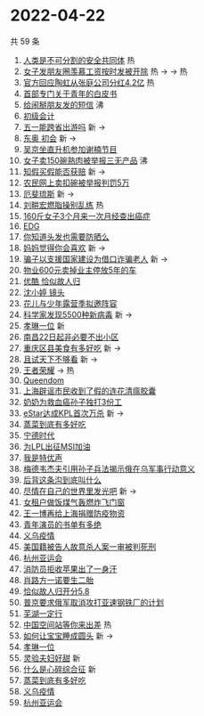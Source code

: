 # 2022-04-22

共 59 条

<!-- BEGIN -->
<!-- 最后更新时间 Fri Apr 22 2022 02:21:55 GMT+0800 (China Standard Time) -->

1. [人类是不可分割的安全共同体](https://s.weibo.com//weibo?q=%23%E4%BA%BA%E7%B1%BB%E6%98%AF%E4%B8%8D%E5%8F%AF%E5%88%86%E5%89%B2%E7%9A%84%E5%AE%89%E5%85%A8%E5%85%B1%E5%90%8C%E4%BD%93%23&Refer=new_time)
   热
1. [女子发朋友圈羡慕工资按时发被开除](https://s.weibo.com//weibo?q=%23%E5%A5%B3%E5%AD%90%E5%8F%91%E6%9C%8B%E5%8F%8B%E5%9C%88%E7%BE%A1%E6%85%95%E5%B7%A5%E8%B5%84%E6%8C%89%E6%97%B6%E5%8F%91%E8%A2%AB%E5%BC%80%E9%99%A4%23&Refer=top)
   热 -> -> 热
1. [官方回应陶虹从张庭公司分红4.2亿](https://s.weibo.com//weibo?q=%23%E5%AE%98%E6%96%B9%E5%9B%9E%E5%BA%94%E9%99%B6%E8%99%B9%E4%BB%8E%E5%BC%A0%E5%BA%AD%E5%85%AC%E5%8F%B8%E5%88%86%E7%BA%A24.2%E4%BA%BF%23&Refer=top)
   热
1. [首部专门关于青年的白皮书](https://s.weibo.com//weibo?q=%23%E9%A6%96%E9%83%A8%E4%B8%93%E9%97%A8%E5%85%B3%E4%BA%8E%E9%9D%92%E5%B9%B4%E7%9A%84%E7%99%BD%E7%9A%AE%E4%B9%A6%23&Refer=top)
1. [给闹掰朋友发的短信](https://s.weibo.com//weibo?q=%23%E7%BB%99%E9%97%B9%E6%8E%B0%E6%9C%8B%E5%8F%8B%E5%8F%91%E7%9A%84%E7%9F%AD%E4%BF%A1%23&Refer=top)
   沸
1. [初级会计](https://s.weibo.com//weibo?q=%23%E5%88%9D%E7%BA%A7%E4%BC%9A%E8%AE%A1%23&Refer=top)
1. [五一能跨省出游吗](https://s.weibo.com//weibo?q=%23%E4%BA%94%E4%B8%80%E8%83%BD%E8%B7%A8%E7%9C%81%E5%87%BA%E6%B8%B8%E5%90%97%23&Refer=top)
   新 ->
1. [东奥 初会](https://s.weibo.com//weibo?q=%E4%B8%9C%E5%A5%A5%20%E5%88%9D%E4%BC%9A&Refer=top)
   新 ->
1. [吴京坐直升机参加谢楠节目](https://s.weibo.com//weibo?q=%23%E5%90%B4%E4%BA%AC%E5%9D%90%E7%9B%B4%E5%8D%87%E6%9C%BA%E5%8F%82%E5%8A%A0%E8%B0%A2%E6%A5%A0%E8%8A%82%E7%9B%AE%23&Refer=top)
1. [女子卖150碗熟肉被举报三无产品](https://s.weibo.com//weibo?q=%23%E5%A5%B3%E5%AD%90%E5%8D%96150%E7%A2%97%E7%86%9F%E8%82%89%E8%A2%AB%E4%B8%BE%E6%8A%A5%E4%B8%89%E6%97%A0%E4%BA%A7%E5%93%81%23&Refer=top)
   沸
1. [知假买假能否获赔](https://s.weibo.com//weibo?q=%23%E7%9F%A5%E5%81%87%E4%B9%B0%E5%81%87%E8%83%BD%E5%90%A6%E8%8E%B7%E8%B5%94%23&Refer=top)
   新 ->
1. [农民网上卖扣碗被举报判罚5万](https://s.weibo.com//weibo?q=%23%E5%86%9C%E6%B0%91%E7%BD%91%E4%B8%8A%E5%8D%96%E6%89%A3%E7%A2%97%E8%A2%AB%E4%B8%BE%E6%8A%A5%E5%88%A4%E7%BD%9A5%E4%B8%87%23&Refer=top)
1. [厄斐琉斯](https://s.weibo.com//weibo?q=%E5%8E%84%E6%96%90%E7%90%89%E6%96%AF&Refer=top)
   新 ->
1. [刘畊宏燃脂操别乱练](https://s.weibo.com//weibo?q=%23%E5%88%98%E7%95%8A%E5%AE%8F%E7%87%83%E8%84%82%E6%93%8D%E5%88%AB%E4%B9%B1%E7%BB%83%23&Refer=top)
   热
1. [160斤女子3个月来一次月经查出癌症](https://s.weibo.com//weibo?q=%23160%E6%96%A4%E5%A5%B3%E5%AD%903%E4%B8%AA%E6%9C%88%E6%9D%A5%E4%B8%80%E6%AC%A1%E6%9C%88%E7%BB%8F%E6%9F%A5%E5%87%BA%E7%99%8C%E7%97%87%23&Refer=top)
1. [EDG](https://s.weibo.com//weibo?q=EDG&Refer=top)
1. [你知道头发也需要防晒么](https://s.weibo.com//weibo?q=%23%E4%BD%A0%E7%9F%A5%E9%81%93%E5%A4%B4%E5%8F%91%E4%B9%9F%E9%9C%80%E8%A6%81%E9%98%B2%E6%99%92%E4%B9%88%23&Refer=top)
1. [妈妈觉得你会喜欢](https://s.weibo.com//weibo?q=%23%E5%A6%88%E5%A6%88%E8%A7%89%E5%BE%97%E4%BD%A0%E4%BC%9A%E5%96%9C%E6%AC%A2%23&Refer=top)
   新 ->
1. [骗子以支援国家建设为借口诈骗老人](https://s.weibo.com//weibo?q=%23%E9%AA%97%E5%AD%90%E4%BB%A5%E6%94%AF%E6%8F%B4%E5%9B%BD%E5%AE%B6%E5%BB%BA%E8%AE%BE%E4%B8%BA%E5%80%9F%E5%8F%A3%E8%AF%88%E9%AA%97%E8%80%81%E4%BA%BA%23&Refer=top)
   新 ->
1. [物业600元卖掉业主停放5年的车](https://s.weibo.com//weibo?q=%23%E7%89%A9%E4%B8%9A600%E5%85%83%E5%8D%96%E6%8E%89%E4%B8%9A%E4%B8%BB%E5%81%9C%E6%94%BE5%E5%B9%B4%E7%9A%84%E8%BD%A6%23&Refer=top)
1. [优酷 恰似故人归](https://s.weibo.com//weibo?q=%E4%BC%98%E9%85%B7%20%E6%81%B0%E4%BC%BC%E6%95%85%E4%BA%BA%E5%BD%92&Refer=top)
1. [沈小婷 镜头](https://s.weibo.com//weibo?q=%E6%B2%88%E5%B0%8F%E5%A9%B7%20%E9%95%9C%E5%A4%B4&Refer=top)
1. [花儿与少年露营季拟邀阵容](https://s.weibo.com//weibo?q=%23%E8%8A%B1%E5%84%BF%E4%B8%8E%E5%B0%91%E5%B9%B4%E9%9C%B2%E8%90%A5%E5%AD%A3%E6%8B%9F%E9%82%80%E9%98%B5%E5%AE%B9%23&Refer=top)
1. [科学家发现5500种新病毒](https://s.weibo.com//weibo?q=%23%E7%A7%91%E5%AD%A6%E5%AE%B6%E5%8F%91%E7%8E%B05500%E7%A7%8D%E6%96%B0%E7%97%85%E6%AF%92%23&Refer=top)
   新 ->
1. [孝琳一位](https://s.weibo.com//weibo?q=%E5%AD%9D%E7%90%B3%E4%B8%80%E4%BD%8D&Refer=top)
   新
1. [南昌22日起非必要不出小区](https://s.weibo.com//weibo?q=%23%E5%8D%97%E6%98%8C22%E6%97%A5%E8%B5%B7%E9%9D%9E%E5%BF%85%E8%A6%81%E4%B8%8D%E5%87%BA%E5%B0%8F%E5%8C%BA%23&Refer=top)
1. [重庆区县美食有多好吃](https://s.weibo.com//weibo?q=%23%E9%87%8D%E5%BA%86%E5%8C%BA%E5%8E%BF%E7%BE%8E%E9%A3%9F%E6%9C%89%E5%A4%9A%E5%A5%BD%E5%90%83%23&Refer=top)
   新 ->
1. [且试天下不够看](https://s.weibo.com//weibo?q=%23%E4%B8%94%E8%AF%95%E5%A4%A9%E4%B8%8B%E4%B8%8D%E5%A4%9F%E7%9C%8B%23&Refer=top)
   新 ->
1. [王者荣耀](https://s.weibo.com//weibo?q=%E7%8E%8B%E8%80%85%E8%8D%A3%E8%80%80&Refer=top)
   -> 热
1. [Queendom](https://s.weibo.com//weibo?q=Queendom&Refer=top)
1. [上海辟谣市民收到了假的连花清瘟胶囊](https://s.weibo.com//weibo?q=%23%E4%B8%8A%E6%B5%B7%E8%BE%9F%E8%B0%A3%E5%B8%82%E6%B0%91%E6%94%B6%E5%88%B0%E4%BA%86%E5%81%87%E7%9A%84%E8%BF%9E%E8%8A%B1%E6%B8%85%E7%98%9F%E8%83%B6%E5%9B%8A%23&Refer=top)
1. [奶奶为救血癌孙子独打3份工](https://s.weibo.com//weibo?q=%E5%A5%B6%E5%A5%B6%E4%B8%BA%E6%95%91%E8%A1%80%E7%99%8C%E5%AD%99%E5%AD%90%E7%8B%AC%E6%89%933%E4%BB%BD%E5%B7%A5&Refer=top)
1. [eStar达成KPL首次万杀](https://s.weibo.com//weibo?q=%23eStar%E8%BE%BE%E6%88%90KPL%E9%A6%96%E6%AC%A1%E4%B8%87%E6%9D%80%23&Refer=top)
   新 ->
1. [蒸菜到底有多好吃](https://s.weibo.com//weibo?q=%E8%92%B8%E8%8F%9C%E5%88%B0%E5%BA%95%E6%9C%89%E5%A4%9A%E5%A5%BD%E5%90%83&Refer=top)
1. [宁德时代](https://s.weibo.com//weibo?q=%23%E5%AE%81%E5%BE%B7%E6%97%B6%E4%BB%A3%23&Refer=top)
1. [为LPL出征MSI加油](https://s.weibo.com//weibo?q=%23%E4%B8%BALPL%E5%87%BA%E5%BE%81MSI%E5%8A%A0%E6%B2%B9%23&Refer=top)
1. [我是特优声](https://s.weibo.com//weibo?q=%23%E6%88%91%E6%98%AF%E7%89%B9%E4%BC%98%E5%A3%B0%23&Refer=top)
1. [梅德韦杰夫引用孙子兵法揭示俄在乌军事行动意义](https://s.weibo.com//weibo?q=%23%E6%A2%85%E5%BE%B7%E9%9F%A6%E6%9D%B0%E5%A4%AB%E5%BC%95%E7%94%A8%E5%AD%99%E5%AD%90%E5%85%B5%E6%B3%95%E6%8F%AD%E7%A4%BA%E4%BF%84%E5%9C%A8%E4%B9%8C%E5%86%9B%E4%BA%8B%E8%A1%8C%E5%8A%A8%E6%84%8F%E4%B9%89%23&Refer=top)
1. [后背这条沟到底叫什么](https://s.weibo.com//weibo?q=%23%E5%90%8E%E8%83%8C%E8%BF%99%E6%9D%A1%E6%B2%9F%E5%88%B0%E5%BA%95%E5%8F%AB%E4%BB%80%E4%B9%88%23&Refer=top)
1. [尽情在自己的世界里发光吧](https://s.weibo.com//weibo?q=%23%E5%B0%BD%E6%83%85%E5%9C%A8%E8%87%AA%E5%B7%B1%E7%9A%84%E4%B8%96%E7%95%8C%E9%87%8C%E5%8F%91%E5%85%89%E5%90%A7%23&Refer=top)
   新 ->
1. [女租户做饭煤气轰燃炸飞门窗](https://s.weibo.com//weibo?q=%23%E5%A5%B3%E7%A7%9F%E6%88%B7%E5%81%9A%E9%A5%AD%E7%85%A4%E6%B0%94%E8%BD%B0%E7%87%83%E7%82%B8%E9%A3%9E%E9%97%A8%E7%AA%97%23&Refer=top)
1. [王一博再给上海捐赠防疫物资](https://s.weibo.com//weibo?q=%23%E7%8E%8B%E4%B8%80%E5%8D%9A%E5%86%8D%E7%BB%99%E4%B8%8A%E6%B5%B7%E6%8D%90%E8%B5%A0%E9%98%B2%E7%96%AB%E7%89%A9%E8%B5%84%23&Refer=top)
1. [青年演员的书单有多绝](https://s.weibo.com//weibo?q=%23%E9%9D%92%E5%B9%B4%E6%BC%94%E5%91%98%E7%9A%84%E4%B9%A6%E5%8D%95%E6%9C%89%E5%A4%9A%E7%BB%9D%23&Refer=top)
1. [义乌疫情](https://s.weibo.com//weibo?q=%23%E4%B9%89%E4%B9%8C%E7%96%AB%E6%83%85%23&Refer=top)
1. [美国籍被告人故意杀人案一审被判死刑](https://s.weibo.com//weibo?q=%23%E7%BE%8E%E5%9B%BD%E7%B1%8D%E8%A2%AB%E5%91%8A%E4%BA%BA%E6%95%85%E6%84%8F%E6%9D%80%E4%BA%BA%E6%A1%88%E4%B8%80%E5%AE%A1%E8%A2%AB%E5%88%A4%E6%AD%BB%E5%88%91%23&Refer=top)
1. [杭州亚运会](https://s.weibo.com//weibo?q=%E6%9D%AD%E5%B7%9E%E4%BA%9A%E8%BF%90%E4%BC%9A&Refer=top)
1. [消防员拒收苹果出了一身汗](https://s.weibo.com//weibo?q=%23%E6%B6%88%E9%98%B2%E5%91%98%E6%8B%92%E6%94%B6%E8%8B%B9%E6%9E%9C%E5%87%BA%E4%BA%86%E4%B8%80%E8%BA%AB%E6%B1%97%23&Refer=top)
1. [肖路方一诺要生二胎](https://s.weibo.com//weibo?q=%23%E8%82%96%E8%B7%AF%E6%96%B9%E4%B8%80%E8%AF%BA%E8%A6%81%E7%94%9F%E4%BA%8C%E8%83%8E%23&Refer=top)
1. [恰似故人归开分5.8](https://s.weibo.com//weibo?q=%23%E6%81%B0%E4%BC%BC%E6%95%85%E4%BA%BA%E5%BD%92%E5%BC%80%E5%88%865.8%23&Refer=top)
1. [普京要求俄军取消攻打亚速钢铁厂的计划](https://s.weibo.com//weibo?q=%23%E6%99%AE%E4%BA%AC%E8%A6%81%E6%B1%82%E4%BF%84%E5%86%9B%E5%8F%96%E6%B6%88%E6%94%BB%E6%89%93%E4%BA%9A%E9%80%9F%E9%92%A2%E9%93%81%E5%8E%82%E7%9A%84%E8%AE%A1%E5%88%92%23&Refer=top)
1. [芜湖一定行](https://s.weibo.com//weibo?q=%23%E8%8A%9C%E6%B9%96%E4%B8%80%E5%AE%9A%E8%A1%8C%23&Refer=top)
1. [中国空间站等你来出差](https://s.weibo.com//weibo?q=%23%E4%B8%AD%E5%9B%BD%E7%A9%BA%E9%97%B4%E7%AB%99%E7%AD%89%E4%BD%A0%E6%9D%A5%E5%87%BA%E5%B7%AE%23&Refer=new_time)
   热
1. [如何让宝宝睡成圆头](https://s.weibo.com//weibo?q=%23%E5%A6%82%E4%BD%95%E8%AE%A9%E5%AE%9D%E5%AE%9D%E7%9D%A1%E6%88%90%E5%9C%86%E5%A4%B4%23&Refer=top)
   新 ->
1. [孝琳一位](https://s.weibo.com//weibo?q=%23%E5%AD%9D%E7%90%B3%E4%B8%80%E4%BD%8D%23&Refer=top)
1. [灵验夫妇好甜](https://s.weibo.com//weibo?q=%E7%81%B5%E9%AA%8C%E5%A4%AB%E5%A6%87%E5%A5%BD%E7%94%9C&Refer=top)
   新
1. [什么是心碎综合征](https://s.weibo.com//weibo?q=%23%E4%BB%80%E4%B9%88%E6%98%AF%E5%BF%83%E7%A2%8E%E7%BB%BC%E5%90%88%E5%BE%81%23&Refer=top)
   新
1. [蒸菜到底有多好吃](https://s.weibo.com//weibo?q=%23%E8%92%B8%E8%8F%9C%E5%88%B0%E5%BA%95%E6%9C%89%E5%A4%9A%E5%A5%BD%E5%90%83%23&Refer=top)
1. [义乌疫情](https://s.weibo.com//weibo?q=%E4%B9%89%E4%B9%8C%E7%96%AB%E6%83%85&Refer=top)
1. [杭州亚运会](https://s.weibo.com//weibo?q=%23%E6%9D%AD%E5%B7%9E%E4%BA%9A%E8%BF%90%E4%BC%9A%23&Refer=top)

<!-- END -->
